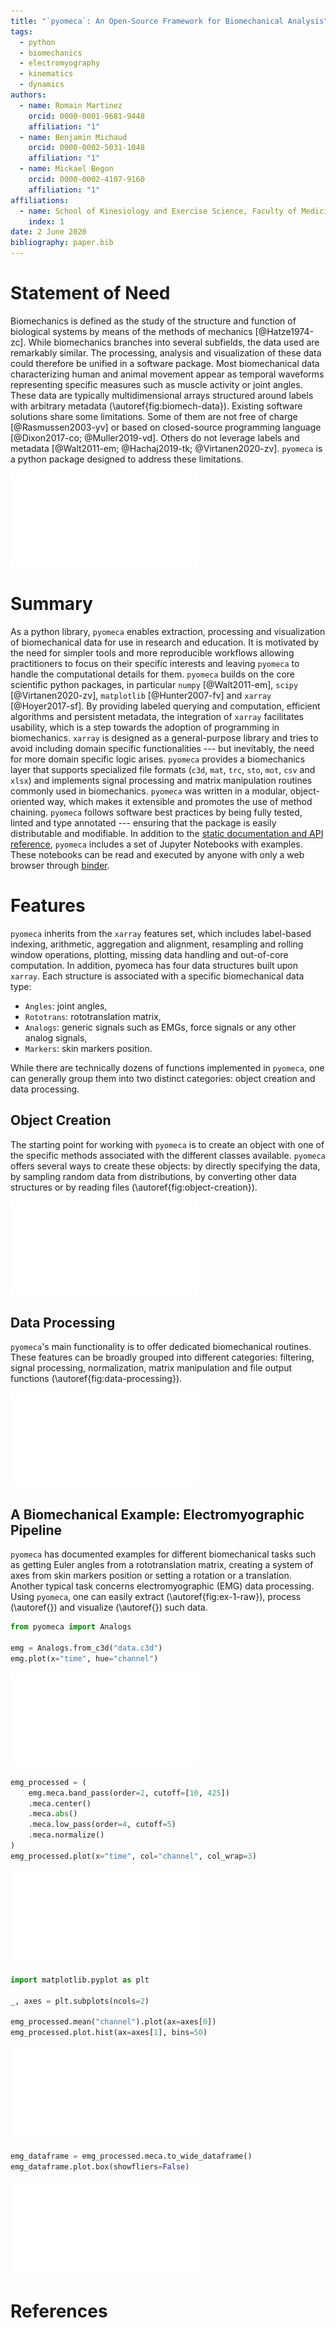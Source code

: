 ```yaml
---
title: "`pyomeca`: An Open-Source Framework for Biomechanical Analysis"
tags:
  - python
  - biomechanics
  - electromyography
  - kinematics
  - dynamics
authors:
  - name: Romain Martinez
    orcid: 0000-0001-9681-9448
    affiliation: "1"
  - name: Benjamin Michaud
    orcid: 0000-0002-5031-1048
    affiliation: "1"
  - name: Mickael Begon
    orcid: 0000-0002-4107-9160
    affiliation: "1"
affiliations:
  - name: School of Kinesiology and Exercise Science, Faculty of Medicine, University of Montreal, Canada
    index: 1
date: 2 June 2020
bibliography: paper.bib
---
```


# Statement of Need

Biomechanics is defined as the study of the structure and function of biological systems by means of the methods of mechanics [@Hatze1974-zc].
While biomechanics branches into several subfields, the data used are remarkably similar.
The processing, analysis and visualization of these data could therefore be unified in a software package.
Most biomechanical data characterizing human and animal movement appear as temporal waveforms representing specific measures such as muscle activity or joint angles.
These data are typically multidimensional arrays structured around labels with arbitrary metadata (\autoref{fig:biomech-data}).
Existing software solutions share some limitations.
Some of them are not free of charge [@Rasmussen2003-yv] or based on closed-source programming language [@Dixon2017-co; @Muller2019-vd].
Others do not leverage labels and metadata [@Walt2011-em; @Hachaj2019-tk; @Virtanen2020-zv].
`pyomeca` is a python package designed to address these limitations.

![An example of biomechanical data with skin marker positions.
These data are inherently multidimensional and structured around labels.
Metadata are also needed to inform about important features of the experiment.\label{fig:biomech-data}](fig/biomech-data.pdf)

# Summary

As a python library, `pyomeca` enables extraction, processing and visualization of biomechanical data for use in research and education.
It is motivated by the need for simpler tools and more reproducible workflows allowing practitioners to focus on their specific interests and leaving `pyomeca` to handle the computational details for them.
`pyomeca` builds on the core scientific python packages, in particular `numpy` [@Walt2011-em], `scipy` [@Virtanen2020-zv], `matplotlib` [@Hunter2007-fv] and `xarray` [@Hoyer2017-sf].
By providing labeled querying and computation, efficient algorithms and persistent metadata, the integration of `xarray` facilitates usability, which is a step towards the adoption of programming in biomechanics.
`xarray` is designed as a general-purpose library and tries to avoid including domain specific functionalities --- but inevitably, the need for more domain specific logic arises.
`pyomeca` provides a biomechanics layer that supports specialized file formats (`c3d`, `mat`, `trc`, `sto`, `mot`, `csv` and `xlsx`) and implements signal processing and matrix manipulation routines commonly used in biomechanics.
`pyomeca` was written in a modular, object-oriented way, which makes it extensible and promotes the use of method chaining.
`pyomeca` follows software best practices by being fully tested, linted and type annotated --- ensuring that the package is easily distributable and modifiable.
In addition to the [static documentation and API reference](https://pyomeca.github.io/), `pyomeca` includes a set of Jupyter Notebooks with examples.
These notebooks can be read and executed by anyone with only a web browser through [binder](https://mybinder.org/).

# Features

`pyomeca` inherits from the `xarray` features set, which includes label-based indexing, arithmetic, aggregation and alignment, resampling and rolling window operations, plotting, missing data handling and out-of-core computation.
In addition, pyomeca has four data structures built upon `xarray`.
Each structure is associated with a specific biomechanical data type:

- `Angles`: joint angles,
- `Rototrans`: rototranslation matrix,
- `Analogs`: generic signals such as EMGs, force signals or any other analog signals,
- `Markers`: skin markers position.

While there are technically dozens of functions implemented in `pyomeca`, one can generally group them into two distinct categories: object creation and data processing.

## Object Creation

The starting point for working with `pyomeca` is to create an object with one of the specific methods associated with the different classes available.
`pyomeca` offers several ways to create these objects: by directly specifying the data, by sampling random data from distributions, by converting other data structures or by reading files (\autoref{fig:object-creation}).

![`pyomeca` offers several ways to create specialized data structures: from scratch (orange), from random data (red), from other data structures (blue) or from files (green).\label{fig:object-creation}](fig/object-creation.pdf)

## Data Processing

`pyomeca`'s main functionality is to offer dedicated biomechanical routines.
These features can be broadly grouped into different categories: filtering, signal processing, normalization, matrix manipulation and file output functions (\autoref{fig:data-processing}).

![`pyomeca` data processing capabilities are available through the `meca` `DataArrayAccessor` (e.g. `array.meca`) that allow to implement domain specific methods on `xarray` data objects.
These methods can be categorized into filters (orange), signal processing (red), normalization (blue), matrix manipulation (green) and file output (purple) routines.\label{fig:data-processing}](fig/data-processing.pdf)

## A Biomechanical Example: Electromyographic Pipeline

`pyomeca` has documented examples for different biomechanical tasks such as getting Euler angles from a rototranslation matrix, creating a system of axes from skin markers position or setting a rotation or a translation.
Another typical task concerns electromyographic (EMG) data processing.
Using `pyomeca`, one can easily extract (\autoref{fig:ex-1-raw}), process (\autoref{}) and visualize (\autoref{}) such data.

```python
from pyomeca import Analogs

emg = Analogs.from_c3d("data.c3d")
emg.plot(x="time", hue="channel")
```

![Biomechanical data are often stored in the `c3d` binary file format.
Thanks to the `ezc3d` library (REF), pyomeca can easily read these files and visualize them with the `matplotlib` interface provided by `xarray`.
\label{fig:ex-1-raw}](fig/ex-1-raw.pdf)

```python
emg_processed = (
    emg.meca.band_pass(order=2, cutoff=[10, 425])
    .meca.center()
    .meca.abs()
    .meca.low_pass(order=4, cutoff=5)
    .meca.normalize()
)
emg_processed.plot(x="time", col="channel", col_wrap=3)
```

![EMG data analysis consists of a series of signal processing steps that can be carried out by `pyomeca` in a clear and modular way.\label{fig:ex-2-processed}](fig/ex-2-processed.pdf)

```python
import matplotlib.pyplot as plt

_, axes = plt.subplots(ncols=2)

emg_processed.mean("channel").plot(ax=axes[0])
emg_processed.plot.hist(ax=axes[1], bins=50)
```

![It is straightforward to represent the average profile of the EMG signal (left) or the distribution of EMG activations (right) thanks to `xarray`.\label{fig:ex-3-aggr}](fig/ex-3-aggr.pdf)

```python
emg_dataframe = emg_processed.meca.to_wide_dataframe()
emg_dataframe.plot.box(showfliers=False)
```

![`pyomeca` offers a method to convert the data structure into a `pandas` dataframe [@McKinney2010-pl].
This allows users to further extend the plot possibilities using the visualization built into `pandas` itself, such as boxplot.\label{fig:ex-4-box}](fig/ex-4-box.pdf)

# References
